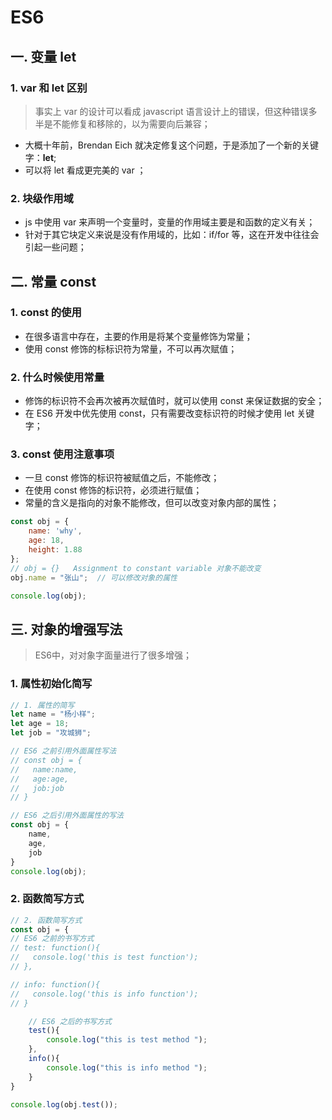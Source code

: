 # ES6

## 一. 变量 let

### 1. var 和 let 区别
> 事实上 var 的设计可以看成 javascript 语言设计上的错误，但这种错误多半是不能修复和移除的，以为需要向后兼容；

- 大概十年前，Brendan Eich 就决定修复这个问题，于是添加了一个新的关键字：**let**;
- 可以将 let 看成更完美的 var ；

### 2. 块级作用域
- js 中使用 var 来声明一个变量时，变量的作用域主要是和函数的定义有关；
- 针对于其它块定义来说是没有作用域的，比如：if/for 等，这在开发中往往会引起一些问题；



## 二. 常量 const

### 1. const 的使用
- 在很多语言中存在，主要的作用是将某个变量修饰为常量；
- 使用 const 修饰的标标识符为常量，不可以再次赋值；

### 2. 什么时候使用常量
- 修饰的标识符不会再次被再次赋值时，就可以使用 const 来保证数据的安全；
- 在 ES6 开发中优先使用 const，只有需要改变标识符的时候才使用 let 关键字；


### 3. const 使用注意事项
- 一旦 const 修饰的标识符被赋值之后，不能修改；
- 在使用 const 修饰的标识符，必须进行赋值；
- 常量的含义是指向的对象不能修改，但可以改变对象内部的属性；
```javascript
const obj = {
	name: 'why',
	age: 18,
	height: 1.88
};
// obj = {}   Assignment to constant variable 对象不能改变
obj.name = "张山";  // 可以修改对象的属性

console.log(obj);
```

## 三. 对象的增强写法
> ES6中，对对象字面量进行了很多增强；

### 1. 属性初始化简写
```javascript
// 1. 属性的简写
let name = "杨小样";
let age = 18;
let job = "攻城狮";

// ES6 之前引用外面属性写法
// const obj = {
//   name:name,
//   age:age,
//   job:job
// }

// ES6 之后引用外面属性的写法
const obj = {
    name,
    age,
    job
} 
console.log(obj);
```

### 2.  函数简写方式
```javascript
// 2. 函数简写方式
const obj = {
// ES6 之前的书写方式
// test: function(){
//   console.log('this is test function');
// },

// info: function(){
//   console.log('this is info function');
// }

	// ES6 之后的书写方式
    test(){
        console.log("this is test method ");
    },
    info(){
        console.log("this is info method ");
    }
}

console.log(obj.test());
```
